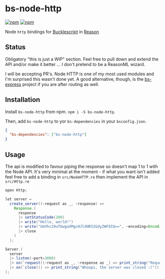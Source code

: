 # bs-node-http

[![npm](https://img.shields.io/npm/v/bs-node-http.svg)](https://www.npmjs.com/package/bs-node-http)
[![npm](https://img.shields.io/npm/dw/bs-node-http.svg)](https://www.npmjs.com/package/bs-node-http)

Node `http` bindings for
[Bucklescript](https://github.com/BuckleScript/bucklescript) in
[Reason](https://github.com/facebook/reason)

## Status
Obligatory "this is just a WIP" section. Feel free to pull down and extend
the API and/or make it better ... I don't pretend to be a ReasonML wizard.

I will be accepting PR's. Node HTTP is one of my most used modules and I'm
surprised this wasn't done yet. A good alternative, though, is the
[bs-express](https://github.com/reasonml-community/bs-express) project if
you are after routing as well.

## Installation

Install `bs-node-http` from npm. `npm i -S bs-node-http`.

Then, add `bs-node-http` to yor `bs-dependencies` in your `bsconfig.json`.

```json
{
  "bs-dependencies": ["bs-node-http"]
}
```

## Usage

The api is modified to favour piping the response so doesn't map 1 to 1 with
the Node API. It's very minimal at the moment - if what you want isn't added
feel free to add a binding in `src/NodeHTTP.re` then implement the API in
`src/Http.re`

```java
open Http;

let server =
  create_server((~request as _, ~response) =>
    Response.(
      response
      |> setStatusCode(200)
      |> write("Hello, world!")
      |> write("UmVhc29uTUwgaXMgcHJldHR5IGdyZWF0IQ==", ~encoding=Encoding.Base64)
      |> close
    )
  );

Server.(
  server
  |> listen(~port=3000)
  |> on(`request((~request as _, ~response as _) => print_string("Request event fired!")))
  |> on(`close(() => print_string("Whoops, the server was closed :(")))
);
```